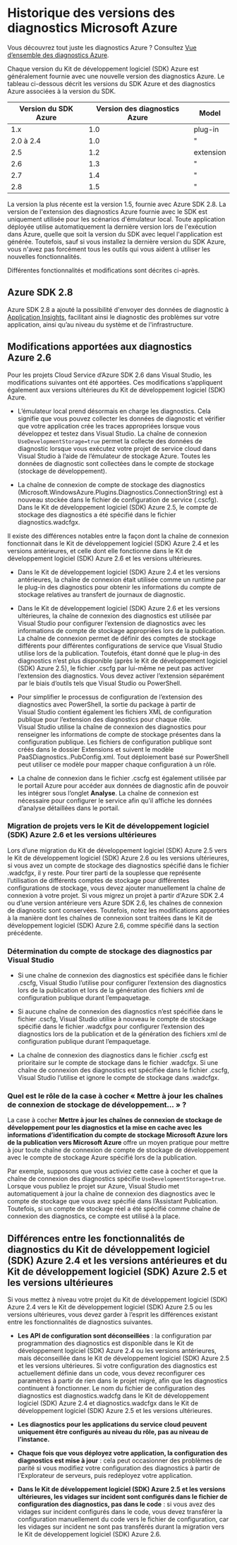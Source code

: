 <properties
	pageTitle="Historique des versions des diagnostics Azure"
	description="Explication des modifications apportées aux différentes versions des diagnostics Azure, fournies avec les différentes versions des Kits de développement logiciel (SDK) Microsoft Azure."
	services="multiple"
	documentationCenter=".net"
	authors="rboucher"
	manager="jwhit"
	editor=""/>

<tags
	ms.service="multiple"
	ms.workload="na"
	ms.tgt_pltfrm="na"
	ms.devlang="dotnet"
	ms.topic="article"
	ms.date="02/12/2016"
	ms.author="robb"/>


# Historique des versions des diagnostics Microsoft Azure

Vous découvrez tout juste les diagnostics Azure ? Consultez [Vue d’ensemble des diagnostics Azure](azure-diagnostics.md).

Chaque version du Kit de développement logiciel (SDK) Azure est généralement fournie avec une nouvelle version des diagnostics Azure. Le tableau ci-dessous décrit les versions du SDK Azure et des diagnostics Azure associées à la version du SDK.



Version du SDK Azure | Version des diagnostics Azure | Model
--- | --- | ---
1\.x | 1\.0 | plug-in
2\.0 à 2.4| 1\.0 | "
2\.5 | 1\.2 | extension
2\.6 | 1\.3 | "
2\.7 | 1\.4 | "
2\.8 | 1\.5 | "


La version la plus récente est la version 1.5, fournie avec Azure SDK 2.8. La version de l'extension des diagnostics Azure fournie avec le SDK est uniquement utilisée pour les scénarios d'émulateur local. Toute application déployée utilise automatiquement la dernière version lors de l'exécution dans Azure, quelle que soit la version du SDK avec lequel l'application est générée. Toutefois, sauf si vous installez la dernière version du SDK Azure, vous n'avez pas forcément tous les outils qui vous aident à utiliser les nouvelles fonctionnalités.

Différentes fonctionnalités et modifications sont décrites ci-après.

## Azure SDK 2.8
Azure SDK 2.8 a ajouté la possibilité d'envoyer des données de diagnostic à [Application Insights](./application-insights/app-insights-cloudservices.md), facilitant ainsi le diagnostic des problèmes sur votre application, ainsi qu’au niveau du système et de l'infrastructure.

## Modifications apportées aux diagnostics Azure 2.6

Pour les projets Cloud Service d’Azure SDK 2.6 dans Visual Studio, les modifications suivantes ont été apportées. Ces modifications s’appliquent également aux versions ultérieures du Kit de développement logiciel (SDK) Azure.

- L’émulateur local prend désormais en charge les diagnostics. Cela signifie que vous pouvez collecter les données de diagnostic et vérifier que votre application crée les traces appropriées lorsque vous développez et testez dans Visual Studio. La chaîne de connexion `UseDevelopmentStorage=true` permet la collecte des données de diagnostic lorsque vous exécutez votre projet de service cloud dans Visual Studio à l’aide de l’émulateur de stockage Azure. Toutes les données de diagnostic sont collectées dans le compte de stockage (stockage de développement).

- La chaîne de connexion de compte de stockage des diagnostics (Microsoft.WindowsAzure.Plugins.Diagnostics.ConnectionString) est à nouveau stockée dans le fichier de configuration de service (.cscfg). Dans le Kit de développement logiciel (SDK) Azure 2.5, le compte de stockage des diagnostics a été spécifié dans le fichier diagnostics.wadcfgx.

Il existe des différences notables entre la façon dont la chaîne de connexion fonctionnait dans le Kit de développement logiciel (SDK) Azure 2.4 et les versions antérieures, et celle dont elle fonctionne dans le Kit de développement logiciel (SDK) Azure 2.6 et les versions ultérieures.

- Dans le Kit de développement logiciel (SDK) Azure 2.4 et les versions antérieures, la chaîne de connexion était utilisée comme un runtime par le plug-in des diagnostics pour obtenir les informations du compte de stockage relatives au transfert de journaux de diagnostic.

- Dans le Kit de développement logiciel (SDK) Azure 2.6 et les versions ultérieures, la chaîne de connexion des diagnostics est utilisée par Visual Studio pour configurer l’extension de diagnostics avec les informations de compte de stockage appropriées lors de la publication. La chaîne de connexion permet de définir des comptes de stockage différents pour différentes configurations de service que Visual Studio utilise lors de la publication. Toutefois, étant donné que le plug-in des diagnostics n’est plus disponible (après le Kit de développement logiciel (SDK) Azure 2.5), le fichier .cscfg par lui-même ne peut pas activer l’extension des diagnostics. Vous devez activer l’extension séparément par le biais d’outils tels que Visual Studio ou PowerShell.

- Pour simplifier le processus de configuration de l’extension des diagnostics avec PowerShell, la sortie du package à partir de Visual Studio contient également les fichiers XML de configuration publique pour l’extension des diagnostics pour chaque rôle. Visual Studio utilise la chaîne de connexion des diagnostics pour renseigner les informations de compte de stockage présentes dans la configuration publique. Les fichiers de configuration publique sont créés dans le dossier Extensions et suivent le modèle PaaSDiagnostics.<RoleName>.PubConfig.xml. Tout déploiement basé sur PowerShell peut utiliser ce modèle pour mapper chaque configuration à un rôle.

- La chaîne de connexion dans le fichier .cscfg est également utilisée par le portail Azure pour accéder aux données de diagnostic afin de pouvoir les intégrer sous l’onglet **Analyse**. La chaîne de connexion est nécessaire pour configurer le service afin qu’il affiche les données d’analyse détaillées dans le portail.

### Migration de projets vers le Kit de développement logiciel (SDK) Azure 2.6 et les versions ultérieures

Lors d’une migration du Kit de développement logiciel (SDK) Azure 2.5 vers le Kit de développement logiciel (SDK) Azure 2.6 ou les versions ultérieures, si vous avez un compte de stockage des diagnostics spécifié dans le fichier .wadcfgx, il y reste. Pour tirer parti de la souplesse que représente l’utilisation de différents comptes de stockage pour différentes configurations de stockage, vous devez ajouter manuellement la chaîne de connexion à votre projet. Si vous migrez un projet à partir d'Azure SDK 2.4 ou d’une version antérieure vers Azure SDK 2.6, les chaînes de connexion de diagnostic sont conservées. Toutefois, notez les modifications apportées à la manière dont les chaînes de connexion sont traitées dans le Kit de développement logiciel (SDK) Azure 2.6, comme spécifié dans la section précédente.

### Détermination du compte de stockage des diagnostics par Visual Studio

- Si une chaîne de connexion des diagnostics est spécifiée dans le fichier .cscfg, Visual Studio l’utilise pour configurer l’extension des diagnostics lors de la publication et lors de la génération des fichiers xml de configuration publique durant l’empaquetage.

- Si aucune chaîne de connexion des diagnostics n’est spécifiée dans le fichier .cscfg, Visual Studio utilise à nouveau le compte de stockage spécifié dans le fichier .wadcfgx pour configurer l’extension des diagnostics lors de la publication et de la génération des fichiers xml de configuration publique durant l’empaquetage.

- La chaîne de connexion des diagnostics dans le fichier .cscfg est prioritaire sur le compte de stockage dans le fichier .wadcfgx. Si une chaîne de connexion des diagnostics est spécifiée dans le fichier .cscfg, Visual Studio l’utilise et ignore le compte de stockage dans .wadcfgx.

### Quel est le rôle de la case à cocher « Mettre à jour les chaînes de connexion de stockage de développement… » ?

La case à cocher **Mettre à jour les chaînes de connexion de stockage de développement pour les diagnostics et la mise en cache avec les informations d’identification du compte de stockage Microsoft Azure lors de la publication vers Microsoft Azure** offre un moyen pratique pour mettre à jour toute chaîne de connexion de compte de stockage de développement avec le compte de stockage Azure spécifié lors de la publication.

Par exemple, supposons que vous activiez cette case à cocher et que la chaîne de connexion des diagnostics spécifie `UseDevelopmentStorage=true`. Lorsque vous publiez le projet sur Azure, Visual Studio met automatiquement à jour la chaîne de connexion des diagnostics avec le compte de stockage que vous avez spécifié dans l’Assistant Publication. Toutefois, si un compte de stockage réel a été spécifié comme chaîne de connexion des diagnostics, ce compte est utilisé à la place.

## Différences entre les fonctionnalités de diagnostics du Kit de développement logiciel (SDK) Azure 2.4 et les versions antérieures et du Kit de développement logiciel (SDK) Azure 2.5 et les versions ultérieures

Si vous mettez à niveau votre projet du Kit de développement logiciel (SDK) Azure 2.4 vers le Kit de développement logiciel (SDK) Azure 2.5 ou les versions ultérieures, vous devez garder à l’esprit les différences existant entre les fonctionnalités de diagnostics suivantes.

- **Les API de configuration sont déconseillées** : la configuration par programmation des diagnostics est disponible dans le Kit de développement logiciel (SDK) Azure 2.4 ou les versions antérieures, mais déconseillée dans le Kit de développement logiciel (SDK) Azure 2.5 et les versions ultérieures. Si votre configuration des diagnostics est actuellement définie dans un code, vous devez reconfigurer ces paramètres à partir de rien dans le projet migré, afin que les diagnostics continuent à fonctionner. Le nom du fichier de configuration des diagnostics est diagnostics.wadcfg dans le Kit de développement logiciel (SDK) Azure 2.4 et diagnostics.wadcfgx dans le Kit de développement logiciel (SDK) Azure 2.5 et les versions ultérieures.

- **Les diagnostics pour les applications du service cloud peuvent uniquement être configurés au niveau du rôle, pas au niveau de l’instance.**

- **Chaque fois que vous déployez votre application, la configuration des diagnostics est mise à jour** : cela peut occasionner des problèmes de parité si vous modifiez votre configuration des diagnostics à partir de l’Explorateur de serveurs, puis redéployez votre application.

- **Dans le Kit de développement logiciel (SDK) Azure 2.5 et les versions ultérieures, les vidages sur incident sont configurés dans le fichier de configuration des diagnostics, pas dans le code** : si vous avez des vidages sur incident configurés dans le code, vous devez transférer la configuration manuellement du code vers le fichier de configuration, car les vidages sur incident ne sont pas transférés durant la migration vers le Kit de développement logiciel (SDK) Azure 2.6.

<!---HONumber=AcomDC_0302_2016-->